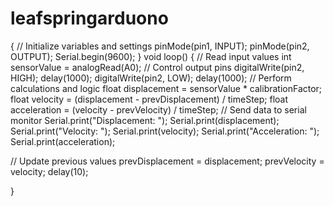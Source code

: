 # leafspringarduono
 {
// Initialize variables and settings pinMode(pin1, INPUT); pinMode(pin2, OUTPUT); Serial.begin(9600);
}
void loop() {
// Read input values
int sensorValue = analogRead(A0);
// Control output pins digitalWrite(pin2, HIGH); delay(1000); digitalWrite(pin2, LOW); delay(1000);
// Perform calculations and logic
float displacement = sensorValue * calibrationFactor;
float velocity = (displacement - prevDisplacement) / timeStep; float acceleration = (velocity - prevVelocity) / timeStep;
// Send data to serial monitor Serial.print("Displacement: "); Serial.print(displacement); Serial.print("Velocity: "); Serial.print(velocity); Serial.print("Acceleration: "); Serial.print(acceleration);

// Update previous values prevDisplacement = displacement; prevVelocity = velocity; delay(10);

}

